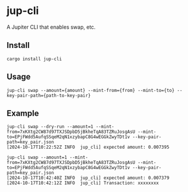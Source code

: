 # jup-cli

A Jupiter CLI that enables swap, etc.

## Install

```console
cargo install jup-cli
```

## Usage

```console
jup-cli swap --amount={amount} --mint-from={from} --mint-to={to} --key-pair-path={path-to-key-pair}
```

## Example

```console
jup-cli swap --dry-run --amount=1 --mint-from=7xKXtg2CW87d97TXJSDpbD5jBkheTqA83TZRuJosgAsU --mint-to=EPjFWdd5AufqSSqeM2qN1xzybapC8G4wEGGkZwyTDt1v --key-pair-path=key_pair.json
[2024-10-17T10:22:52Z INFO  jup_cli] expected amount: 0.007395
```

```console
jup-cli swap --amount=1 --mint-from=7xKXtg2CW87d97TXJSDpbD5jBkheTqA83TZRuJosgAsU --mint-to=EPjFWdd5AufqSSqeM2qN1xzybapC8G4wEGGkZwyTDt1v --key-pair-path=key_pair.json
[2024-10-17T10:42:40Z INFO  jup_cli] expected amount: 0.007379
[2024-10-17T10:42:12Z INFO  jup_cli] Transaction: xxxxxxxx
```
